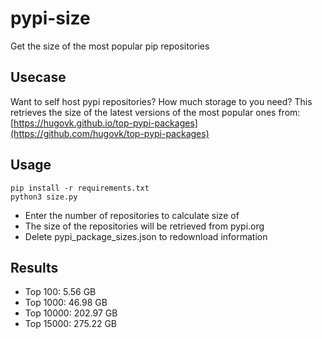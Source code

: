 # pypi-size

Get the size of the most popular pip repositories

## Usecase

Want to self host pypi repositories? How much storage to you need?
This retrieves the size of the latest versions of the most popular ones from: [https://hugovk.github.io/top-pypi-packages](https://github.com/hugovk/top-pypi-packages)

## Usage

````
pip install -r requirements.txt
python3 size.py
````

- Enter the number of repositories to calculate size of
- The size of the repositories will be retrieved from pypi.org
- Delete pypi_package_sizes.json to redownload information

## Results
- Top 100: 5.56 GB
- Top 1000: 46.98 GB
- Top 10000: 202.97 GB
- Top 15000: 275.22 GB
